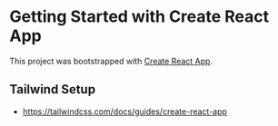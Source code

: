 # Getting Started with Create React App

This project was bootstrapped with [Create React App](https://github.com/facebook/create-react-app).

## Tailwind Setup

- https://tailwindcss.com/docs/guides/create-react-app
